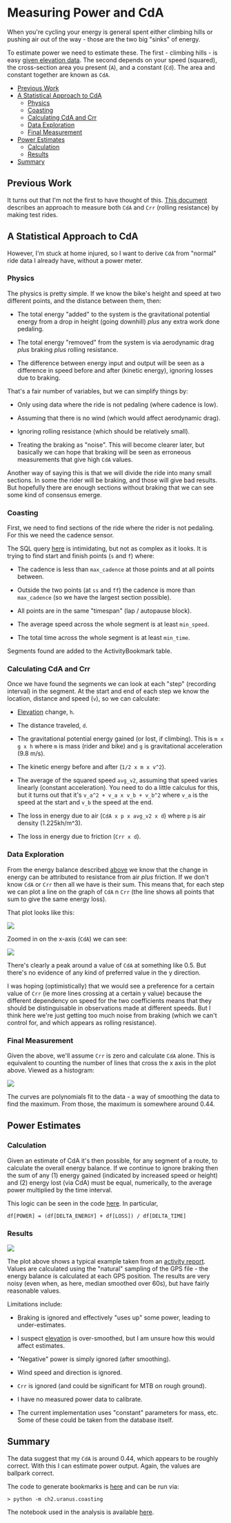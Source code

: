 
# Measuring Power and CdA

When you're cycling your energy is general spent either climbing hills
or pushing air out of the way - those are the two big "sinks" of
energy.

To estimate power we need to estimate these.  The first - climbing
hills - is easy [given elevation data](elevation).  The second depends
on your speed (squared), the cross-section area you present (`A`), and
a constant (`Cd`).  The area and constant together are known as `CdA`.

* [Previous Work](#previous-work)
* [A Statistical Approach to CdA](#a-statistical-approach-to-cda)
  * [Physics](#physics)
  * [Coasting](#coasting)
  * [Calculating CdA and Crr](#calculating-cda-and-crr)
  * [Data Exploration](#data-exploration)
  * [Final Measurement](#final-measurement)
* [Power Estimates](#power-estimates)
  * [Calculation](#calculation)
  * [Results](#results)
* [Summary](#summary)

## Previous Work

It turns out that I'm not the first to have thought of this.  [This
document](https://github.com/andrewcooke/choochoo/blob/master/data/dev/indirect-cda.pdf)
describes an approach to measure both `CdA` and `Crr` (rolling
resistance) by making test rides.

## A Statistical Approach to CdA

However, I'm stuck at home injured, so I want to derive `CdA` from
"normal" ride data I already have, without a power meter.

### Physics

The physics is pretty simple.  If we know the bike's height and speed
at two different points, and the distance between them, then:

  * The total energy "added" to the system is the gravitational
    potential energy from a drop in height (going downhill) *plus* any
    extra work done pedaling.

  * The total energy "removed" from the system is via aerodynamic drag
    *plus* braking *plus* rolling resistance.

  * The difference between energy input and output will be seen as a
    difference in speed before and after (kinetic energy), ignoring
    losses due to braking.

That's a fair number of variables, but we can simplify things by:

  * Only using data where the ride is not pedaling (where cadence is
    low).

  * Assuming that there is no wind (which would affect aerodynamic
    drag).

  * Ignoring rolling resistance (which should be relatively small).

  * Treating the braking as "noise".  This will become clearer later,
    but basically we can hope that braking will be seen as erroneous
    measurements that give high `CdA` values.

Another way of saying this is that we will divide the ride into many
small sections.  In some the rider will be braking, and those will
give bad results.  But hopefully there are enough sections without
braking that we can see some kind of consensus emerge.

### Coasting

First, we need to find sections of the ride where the rider is not
pedaling.  For this we need the cadence sensor.

The SQL query
[here](https://github.com/andrewcooke/choochoo/blob/master/ch2/stoats/calculate/cda.py#L39)
is intimidating, but not as complex as it looks.  It is trying to find
start and finish points (`s` and `f`) where:

  * The cadence is less than `max_cadence` at those points and at all
    points between.

  * Outside the two points (at `ss` and `ff`) the cadence is more than
    `max_cadence` (so we have the largest section possible).

  * All points are in the same "timespan" (lap / autopause block).

  * The average speed across the whole segment is at least
    `min_speed`.

  * The total time across the whole segment is at least `min_time`.

Segments found are added to the ActivityBookmark table.

### Calculating CdA and Crr

Once we have found the segments we can look at each "step" (recording
interval) in the segment.  At the start and end of each step we know
the location, distance and speed (`v`), so we can calculate:

  * [Elevation](elevation) change, `h`.

  * The distance traveled, `d`.

  * The gravitational potential energy gained (or lost, if climbing).
    This is `m x g x h` where `m` is mass (rider and bike) and `g` is
    gravitational acceleration (9.8 m/s).

  * The kinetic energy before and after (`1/2 x m x v^2`).

  * The average of the squared speed `avg_v2`, assuming that speed
    varies linearly (constant acceleration).  You need to do a little
    calculus for this, but it turns out that it's `v_a^2 + v_a x v_b +
    v_b^2` where `v_a` is the speed at the start and `v_b` the speed
    at the end.

  * The loss in energy due to air (`CdA x p x avg_v2 x d`) where `p`
    is air density (1.225kh/m^3).

  * The loss in energy due to friction (`Crr x d`).

### Data Exploration

From the energy balance described [above](#physics) we know that the
change in energy can be attributed to resistance from air *plus*
friction.  If we don't know `CdA` or `Crr` then all we have is their
sum.  This means that, for each step we can plot a line on the graph
of `CdA` n `Crr` (the line shows all points that sum to give the same
energy loss).

That plot looks like this:

![](cda-crr-1.png)

Zoomed in on the x-axis (`CdA`) we can see:

![](cda-crr-2.png)

There's clearly a peak around a value of `CdA` at something like 0.5.
But there's no evidence of any kind of preferred value in the y
direction.

I was hoping (optimistically) that we would see a preference for a
certain value of `Crr` (ie more lines crossing at a certain y value)
because the different dependency on speed for the two coefficients
means that they should be distinguisable in observations made at
different speeds.  But I think here we're just getting too much noise
from braking (which we can't control for, and which appears as rolling
resistance).

### Final Measurement

Given the above, we'll assume `Crr` is zero and calculate `CdA` alone.
This is equivalent to counting the number of lines that cross the x
axis in the plot above.  Viewed as a histogram:

![](cda-poly.png)

The curves are polynomials fit to the data - a way of smoothing the
data to find the maximum.  From those, the maximum is somewhere around
0.44.

## Power Estimates

### Calculation

Given an estimate of CdA it's then possible, for any segment of a
route, to calculate the overall energy balance.  If we continue to
ignore braking then the sum of any (1) energy gained (indicated by
increased speed or height) and (2) energy lost (via CdA) must be
equal, numerically, to the average power multiplied by the time
interval.

This logic can be seen in the code
[here](https://github.com/andrewcooke/choochoo/blob/master/ch2/stoats/calculate/power.py).
In particular,

    df[POWER] = (df[DELTA_ENERGY] + df[LOSS]) / df[DELTA_TIME]

### Results

![](power-plot.png)

The plot above shows a typical example taken from an [activity
report](summary).  Values are calculated using the "natural" sampling
of the GPS file - the energy balance is calculated at each GPS
position.  The results are very noisy (even when, as here, median
smoothed over 60s), but have fairly reasonable values.

Limitations include:

* Braking is ignored and effectively "uses up" some power, leading to
  under-estimates.

* I suspect [elevation](elevation) is over-smoothed, but I am unsure
  how this would affect estimates.

* "Negative" power is simply ignored (after smoothing).

* Wind speed and direction is ignored.

* `Crr` is ignored (and could be significant for MTB on rough ground).

* I have no measured power data to calibrate.

* The current implementation uses "constant" parameters for mass, etc.
  Some of these could be taken from the database itself.

## Summary

The data suggest that my `CdA` is around 0.44, which appears to be
roughly correct.   With this I can estimate power output.  Again, the
values are ballpark correct.

The code to generate bookmarks is
[here](https://github.com/andrewcooke/choochoo/blob/master/ch2/uranus/coasting.py)
and can be run via:

    > python -m ch2.uranus.coasting

The notebook used in the analysis is available
[here](https://github.com/andrewcooke/choochoo/blob/master/notebooks/power/plot_cda_via_route.ipynb).